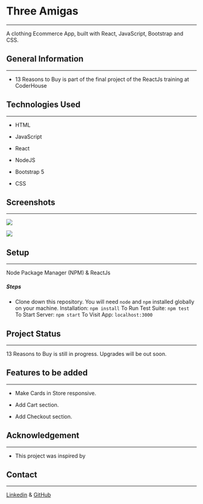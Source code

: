 Three Amigas
================

* * *

A clothing Ecommerce App, built with React, JavaScript, Bootstrap and CSS.

General Information
-------------------

* * *

*   13 Reasons to Buy is part of the final project of the ReactJs training at CoderHouse

Technologies Used
-----------------

* * *

*   HTML

*   JavaScript

*   React

*   NodeJS

*   Bootstrap 5

*   CSS

Screenshots
-----------

* * *

![](https://res.cloudinary.com/dm01fzgtk/image/upload/v1660231773/proyecto%20coderhouse%20react/screencapture-localhost-3000-2022-08-11-12_28_38_xvin1v.png)

![](https://res.cloudinary.com/dm01fzgtk/image/upload/v1660231773/proyecto%20coderhouse%20react/screencapture-localhost-3000-store-2022-08-11-12_28_13_dkvmid.png)

Setup
-----

* * *

Node Package Manager (NPM) & ReactJs

##### Steps

*   Clone down this repository. You will need `node` and `npm` installed globally on your machine. Installation: `npm install` To Run Test Suite: `npm test` To Start Server: `npm start` To Visit App: `localhost:3000`

Project Status
--------------

* * *

13 Reasons to Buy is still in progress. Upgrades will be out soon.

Features to be added
--------------------------

* * *

*   Make Cards in Store responsive.

*   Add Cart section.

*   Add Checkout section.

Acknowledgement
---------------

* * *

*   This project was inspired by

Contact
-------

* * *

[Linkedin](https://www.linkedin.com/in/fabrizio-bertolo/)
& [GitHub](https://github.com/Fabrizionb/Proyecto-Coderhouse-React)

